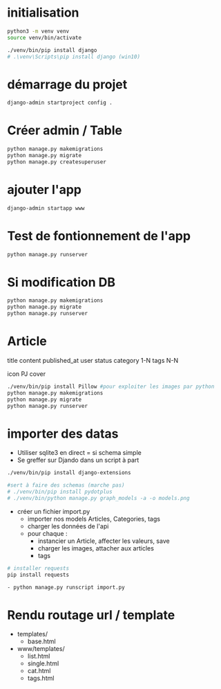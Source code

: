 # initialisation

```sh
python3 -m venv venv
source venv/bin/activate

./venv/bin/pip install django
# .\venv\Scripts\pip install django (win10)

```

# démarrage du projet

```sh
django-admin startproject config .

```

# Créer admin / Table

```sh
python manage.py makemigrations
python manage.py migrate
python manage.py createsuperuser
```

# ajouter l'app

```sh
django-admin startapp www

```

# Test de fontionnement de l'app

```sh
python manage.py runserver

```

# Si modification DB

```sh
python manage.py makemigrations
python manage.py migrate
python manage.py runserver
```

# Article

title
content
published_at
user
status
category 1-N
tags N-N

icon PJ
cover

```sh
./venv/bin/pip install Pillow #pour exploiter les images par python
python manage.py makemigrations
python manage.py migrate
python manage.py runserver


```

# importer des datas

- Utiliser sqlite3 en direct = si schema simple
- Se greffer sur Djando dans un script à part

```sh
./venv/bin/pip install django-extensions

#sert à faire des schemas (marche pas)
# ./venv/bin/pip install pydotplus
# ./venv/bin/python manage.py graph_models -a -o models.png
```

- créer un fichier import.py
  - importer nos models Articles, Categories, tags
  - charger les données de l'api
  - pour chaque :
    - instancier un Article, affecter les valeurs, save
    - charger les images, attacher aux articles
    - tags

```sh
# installer requests
pip install requests

- python manage.py runscript import.py

```

# Rendu routage url / template

- templates/
  - base.html
- www/templates/
  - list.html
  - single.html
  - cat.html
  - tags.html
